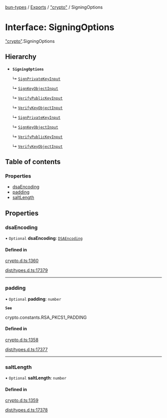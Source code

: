 [bun-types](../README.md) / [Exports](../modules.md) / ["crypto"](../modules/crypto_.md) / SigningOptions

# Interface: SigningOptions

["crypto"](../modules/crypto_.md).SigningOptions

## Hierarchy

- **`SigningOptions`**

  ↳ [`SignPrivateKeyInput`](crypto_.SignPrivateKeyInput.md)

  ↳ [`SignKeyObjectInput`](crypto_.SignKeyObjectInput.md)

  ↳ [`VerifyPublicKeyInput`](crypto_.VerifyPublicKeyInput.md)

  ↳ [`VerifyKeyObjectInput`](crypto_.VerifyKeyObjectInput.md)

  ↳ [`SignPrivateKeyInput`](node_crypto_.SignPrivateKeyInput.md)

  ↳ [`SignKeyObjectInput`](node_crypto_.SignKeyObjectInput.md)

  ↳ [`VerifyPublicKeyInput`](node_crypto_.VerifyPublicKeyInput.md)

  ↳ [`VerifyKeyObjectInput`](node_crypto_.VerifyKeyObjectInput.md)

## Table of contents

### Properties

- [dsaEncoding](crypto_.SigningOptions.md#dsaencoding)
- [padding](crypto_.SigningOptions.md#padding)
- [saltLength](crypto_.SigningOptions.md#saltlength)

## Properties

### dsaEncoding

• `Optional` **dsaEncoding**: [`DSAEncoding`](../modules/crypto_.md#dsaencoding)

#### Defined in

[crypto.d.ts:1360](https://github.com/valgaze/bun-types/blob/5e53f27/crypto.d.ts#L1360)

[dist/types.d.ts:17379](https://github.com/valgaze/bun-types/blob/5e53f27/dist/types.d.ts#L17379)

___

### padding

• `Optional` **padding**: `number`

**`See`**

crypto.constants.RSA_PKCS1_PADDING

#### Defined in

[crypto.d.ts:1358](https://github.com/valgaze/bun-types/blob/5e53f27/crypto.d.ts#L1358)

[dist/types.d.ts:17377](https://github.com/valgaze/bun-types/blob/5e53f27/dist/types.d.ts#L17377)

___

### saltLength

• `Optional` **saltLength**: `number`

#### Defined in

[crypto.d.ts:1359](https://github.com/valgaze/bun-types/blob/5e53f27/crypto.d.ts#L1359)

[dist/types.d.ts:17378](https://github.com/valgaze/bun-types/blob/5e53f27/dist/types.d.ts#L17378)
